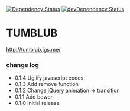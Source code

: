 [![Dependency Status](https://david-dm.org/e-jigsaw/tumblub.png)](https://david-dm.org/e-jigsaw/tumblub)
[![devDependency Status](https://david-dm.org/e-jigsaw/tumblub/dev-status.png)](https://david-dm.org/e-jigsaw/tumblub#info=devDependencies)

TUMBLUB
=======

http://tumblub.jgs.me/


### change log

* 0.1.4 Uglify javascript codes
* 0.1.3 Add remove function
* 0.1.2 Change jQuery animation -> transition
* 0.1.1 Add bower
* 0.1.0 Initial release
